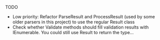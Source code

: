 TODO
- Low priority: Refactor ParseResult and ProcessResult (used by some older parsers in this project) to use the regular Result class
- Check whether Validate methods should fill validation results with IEnumerable<ValidationError>. You could still use Result<Type> to return the type...
